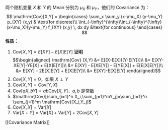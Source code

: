 两个随机变量 $X$ 和 $Y$ 的 Mean 分别为 $\mu_X$ 和 $\mu_Y$，他们的 Covariance 为：
$$
\mathrm{Cov}[X,Y] = 
\begin{cases}
\sum_x \sum_y (x-\mu_X) (y-\mu_Y) p_{XY} (x,y) & \text{for discrete}\\
\int_{-\infty}^{\infty}\int_{-\infty}^{\infty} (x-\mu_X)(y-\mu_Y) f_{XY} (x,y) \, dx dy &\text{for continuous}
\end{cases}
$$
**性质：**
1. $\mathrm{Cov}[X,Y] = E[XY]-E[X]E[Y]$
	**证明**
	$$\begin{aligned}
	\mathrm{Cov} (X,Y) &= E[(X-E[X])(Y-E[Y])]\\
	&= E[XY-XE[Y]-YE[X] + E[X]E[Y]]\\
	&= E[XY] - E[XE[Y]] - E[YE[X]] + E[E[X]E[Y]]\\
	&= E[XY] - 2E[X]E[Y] + E[X]E[Y]\\
	&= E[XY]-E[X]E[Y]
	\end{aligned}$$ 
2. $\mathrm{Cov}[X,Y] = 0$，如果 $X \perp Y$
3. $\mathrm{Cov}[X,Y] = \mathrm{Cov}[Y,X]$
4. $\mathrm{Cov}[aX,bY] = ab\mathrm{Cov}[X,Y]$，$a,b$ 是常数
5. $\mathrm{Cov}[\sum_{i=1}^n X_i,\sum_{j=1}^mY_j]=\sum_{i=1}^n \sum_{j=1}^m \mathrm{Cov}[X_i,Y_j]$
6. $\mathrm{Cov}[X,X] = \mathrm{Var}[X]$
7. $\mathrm{Var} [X+Y] = \mathrm{Var}[X] + \mathrm{Var}[Y] + 2\mathrm{Cov}[X,Y]$


[[Covariance Matrix]]
